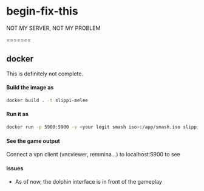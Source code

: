 # begin-fix-this
NOT MY SERVER, NOT MY PROBLEM

=======
## docker
This is definitely not complete.

#### Build the image as 
```bash
docker build . -t slippi-melee
```


#### Run it as 
```bash
docker run -p 5900:5900 -v <your legit smash iso>:/app/smash.iso slippi-melee
```

#### See the game output

Connect a vpn client (vncviewer, remmina...) to localhost:5900 to see


#### Issues

* As of now, the dolphin interface is in front of the gameplay